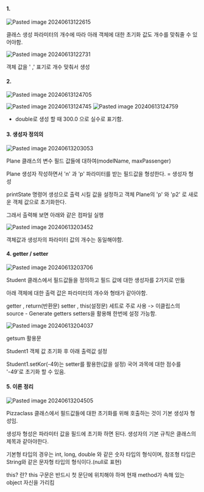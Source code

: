 
#### 1. 

![Pasted image 20240613122615](https://github.com/AHHyeon12/My-Java-Study/assets/171016089/11772e67-bd72-4d0f-bdc3-2d020e557187)


클래스 생성 파라미터의 개수에 따라 아래 객체에 대한 초기화 값도 개수를 맞춰줄 수 있어야함.



![Pasted image 20240613122731](https://github.com/AHHyeon12/My-Java-Study/assets/171016089/bd5a6783-9031-450f-a98f-1dd31e14e802)



객체 값을 ' ,' 표기로 개수 맞춰서 생성





#### 2. 


![Pasted image 20240613124705](https://github.com/AHHyeon12/My-Java-Study/assets/171016089/9586fbc8-6a72-49eb-b0c6-9d8cedbe98ef)




![Pasted image 20240613124745](https://github.com/AHHyeon12/My-Java-Study/assets/171016089/3a409ac7-9295-4fd6-a6bb-9be8b56093ff)
![Pasted image 20240613124759](https://github.com/AHHyeon12/My-Java-Study/assets/171016089/ffdc7491-558b-41af-9188-fe86d0906adb)


-  double로 생성 할 때 300.0 으로 실수로 표기함.


#### 3. 생성자 정의의


![Pasted image 20240613203053](https://github.com/AHHyeon12/My-Java-Study/assets/171016089/326935d9-1bb3-467e-8de6-1ebd11645e29)


Plane 클래스의 변수 필드 값들에 대하여(modelName, maxPassenger)

Plane 생성자 작성하면서 
'n' 과 'p' 파라미터를 받는 필드값을 형성한다. = 생성자 형성

printState 명령어 생성으로 출력 시킬 값을 설정하고
객체 Plane의 'p' 와 'p2' 로 새로운 객체 값으로 초기화한다.


그래서 출력해 보면 아래와 같은 컴파일 실행

![Pasted image 20240613203452](https://github.com/AHHyeon12/My-Java-Study/assets/171016089/f2c19358-0e89-43dd-ba4d-fb042ddd21f6)


객체값과 생성자의 파라미터 값의 개수는 동일해야함.


#### 4. getter / setter


![Pasted image 20240613203706](https://github.com/AHHyeon12/My-Java-Study/assets/171016089/c15c2ff6-cc53-4db7-aa00-f14ce81c0462)


Student 클래스에서 필드값들을 정의하고
필드 값에 대한 생성자를 2가지로 만듦

아래 객체에 대한 출력 값은 파라미터의 개수와 형태가 같아야함.

getter , return(반환문)
setter , this(설정문)
세트로 주로 사용 
-> 이클립스의 source - Generate getters setters을 활용해 한번에 설정 가능함.

![Pasted image 20240613204037](https://github.com/AHHyeon12/My-Java-Study/assets/171016089/89b15c4b-de3f-4228-a38a-2e23b4e86e92)


getsum 활용문

Student1 객체 값 초기화 후 아래 출력값 설정

Student1.setKor(-49)는 setter를 활용한(값을 설정)
국어 과목에 대한 점수를 '-49'로 초기화 할 수 있음.

#### 5. 이론 정리


![Pasted image 20240613204505](https://github.com/AHHyeon12/My-Java-Study/assets/171016089/c582f813-4596-4544-9058-faba130220e4)



Pizzaclass 클래스에서 필드값들에 대한 초기화를 위해 호출하는 것이
기본 생성자 형성임.

생성자 형성은 파라미터 값을 필드에 초기화 하면 된다.
생성자의 기본 규칙은 클래스의 제목과 같아야한다.

기본형 타입의 경우는 int, long, double 와 같은 숫자 타입의 형식이며,
참조형 타입은 String와 같은 문자형 타입의 형식이다.(null로 표현)

this? 란?
this 구문은 반드시 첫 문단에 위치해야 하며 현재 method가 속해 있는 object 자신을 가리킴


